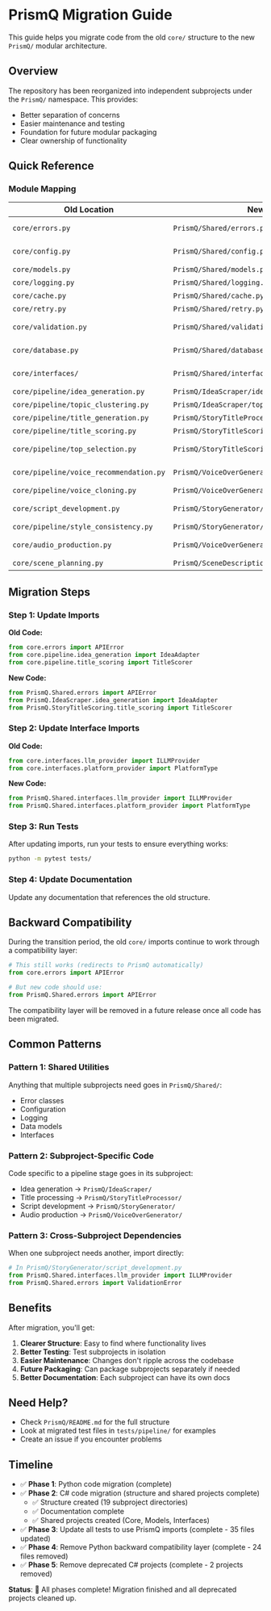 # PrismQ Migration Guide

This guide helps you migrate code from the old `core/` structure to the new `PrismQ/` modular architecture.

## Overview

The repository has been reorganized into independent subprojects under the `PrismQ/` namespace. This provides:
- Better separation of concerns
- Easier maintenance and testing
- Foundation for future modular packaging
- Clear ownership of functionality

## Quick Reference

### Module Mapping

| Old Location | New Location | Purpose |
|-------------|--------------|---------|
| `core/errors.py` | `PrismQ/Shared/errors.py` | Custom exceptions |
| `core/config.py` | `PrismQ/Shared/config.py` | Configuration management |
| `core/models.py` | `PrismQ/Shared/models.py` | Data models |
| `core/logging.py` | `PrismQ/Shared/logging.py` | Logging utilities |
| `core/cache.py` | `PrismQ/Shared/cache.py` | Caching utilities |
| `core/retry.py` | `PrismQ/Shared/retry.py` | Retry logic |
| `core/validation.py` | `PrismQ/Shared/validation.py` | Validation utilities |
| `core/database.py` | `PrismQ/Shared/database.py` | Database utilities |
| `core/interfaces/` | `PrismQ/Shared/interfaces/` | Provider interfaces |
| `core/pipeline/idea_generation.py` | `PrismQ/IdeaScraper/idea_generation.py` | Idea generation |
| `core/pipeline/topic_clustering.py` | `PrismQ/IdeaScraper/topic_clustering.py` | Topic clustering |
| `core/pipeline/title_generation.py` | `PrismQ/StoryTitleProcessor/title_generation.py` | Title generation |
| `core/pipeline/title_scoring.py` | `PrismQ/StoryTitleScoring/title_scoring.py` | Title scoring |
| `core/pipeline/top_selection.py` | `PrismQ/StoryTitleScoring/top_selection.py` | Top title selection |
| `core/pipeline/voice_recommendation.py` | `PrismQ/VoiceOverGenerator/voice_recommendation.py` | Voice recommendation |
| `core/pipeline/voice_cloning.py` | `PrismQ/VoiceOverGenerator/voice_cloning.py` | Voice cloning |
| `core/script_development.py` | `PrismQ/StoryGenerator/script_development.py` | Script development |
| `core/pipeline/style_consistency.py` | `PrismQ/StoryGenerator/style_consistency.py` | Style checking |
| `core/audio_production.py` | `PrismQ/VoiceOverGenerator/audio_production.py` | Audio production |
| `core/scene_planning.py` | `PrismQ/SceneDescriptions/scene_planning.py` | Scene planning |

## Migration Steps

### Step 1: Update Imports

**Old Code:**
```python
from core.errors import APIError
from core.pipeline.idea_generation import IdeaAdapter
from core.pipeline.title_scoring import TitleScorer
```

**New Code:**
```python
from PrismQ.Shared.errors import APIError
from PrismQ.IdeaScraper.idea_generation import IdeaAdapter
from PrismQ.StoryTitleScoring.title_scoring import TitleScorer
```

### Step 2: Update Interface Imports

**Old Code:**
```python
from core.interfaces.llm_provider import ILLMProvider
from core.interfaces.platform_provider import PlatformType
```

**New Code:**
```python
from PrismQ.Shared.interfaces.llm_provider import ILLMProvider
from PrismQ.Shared.interfaces.platform_provider import PlatformType
```

### Step 3: Run Tests

After updating imports, run your tests to ensure everything works:

```bash
python -m pytest tests/
```

### Step 4: Update Documentation

Update any documentation that references the old structure.

## Backward Compatibility

During the transition period, the old `core/` imports continue to work through a compatibility layer:

```python
# This still works (redirects to PrismQ automatically)
from core.errors import APIError

# But new code should use:
from PrismQ.Shared.errors import APIError
```

The compatibility layer will be removed in a future release once all code has been migrated.

## Common Patterns

### Pattern 1: Shared Utilities

Anything that multiple subprojects need goes in `PrismQ/Shared/`:
- Error classes
- Configuration
- Logging
- Data models
- Interfaces

### Pattern 2: Subproject-Specific Code

Code specific to a pipeline stage goes in its subproject:
- Idea generation → `PrismQ/IdeaScraper/`
- Title processing → `PrismQ/StoryTitleProcessor/`
- Script development → `PrismQ/StoryGenerator/`
- Audio production → `PrismQ/VoiceOverGenerator/`

### Pattern 3: Cross-Subproject Dependencies

When one subproject needs another, import directly:

```python
# In PrismQ/StoryGenerator/script_development.py
from PrismQ.Shared.interfaces.llm_provider import ILLMProvider
from PrismQ.Shared.errors import ValidationError
```

## Benefits

After migration, you'll get:

1. **Clearer Structure**: Easy to find where functionality lives
2. **Better Testing**: Test subprojects in isolation
3. **Easier Maintenance**: Changes don't ripple across the codebase
4. **Future Packaging**: Can package subprojects separately if needed
5. **Better Documentation**: Each subproject can have its own docs

## Need Help?

- Check `PrismQ/README.md` for the full structure
- Look at migrated test files in `tests/pipeline/` for examples
- Create an issue if you encounter problems

## Timeline

- ✅ **Phase 1**: Python code migration (complete)
- ✅ **Phase 2**: C# code migration (structure and shared projects complete)
  - ✅ Structure created (19 subproject directories)
  - ✅ Documentation complete
  - ✅ Shared projects created (Core, Models, Interfaces)
- ✅ **Phase 3**: Update all tests to use PrismQ imports (complete - 35 files updated)
- ✅ **Phase 4**: Remove Python backward compatibility layer (complete - 24 files removed)
- ✅ **Phase 5**: Remove deprecated C# projects (complete - 2 projects removed)

**Status**: 🎉 All phases complete! Migration finished and all deprecated projects cleaned up.
